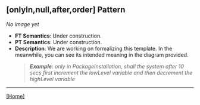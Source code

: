 ## [onlyIn,null,after,order] Pattern
_No image yet_
 * **FT Semantics**: Under construction.
 * **PT Semantics**: Under construction.
 * **Description**: We are working on formalizing this template. In the meanwhile, you can see its intended meaning in the diagram provided.
   > **_Example_**: _only in PackageInstallation,   shall the system  after 10 secs first  increment the lowLevel variable and then  decrement the highLevel variable_   
***
[[Home]](../semantics.md)